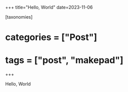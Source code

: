 +++
title="Hello, World"
date=2023-11-06

[taxonomies]
# categories = ["Post"]
# tags = ["post", "makepad"]
+++

Hello, World
